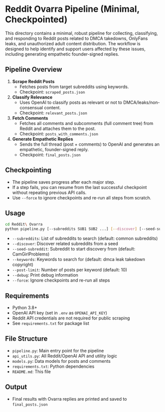 # Reddit Ovarra Pipeline (Minimal, Checkpointed)

This directory contains a minimal, robust pipeline for collecting, classifying, and responding to Reddit posts related to DMCA takedowns, OnlyFans leaks, and unauthorized adult content distribution. The workflow is designed to help identify and support users affected by these issues, including generating empathetic founder-signed replies.

## Pipeline Overview

1. **Scrape Reddit Posts**
   - Fetches posts from target subreddits using keywords.
   - Checkpoint: `scraped_posts.json`
2. **Classify Relevance**
   - Uses OpenAI to classify posts as relevant or not to DMCA/leaks/non-consensual content.
   - Checkpoint: `relevant_posts.json`
3. **Fetch Comments**
   - Fetches all comments and subcomments (full comment tree) from Reddit and attaches them to the post.
   - Checkpoint: `posts_with_comments.json`
4. **Generate Empathetic Replies**
   - Sends the full thread (post + comments) to OpenAI and generates an empathetic, founder-signed reply.
   - Checkpoint: `final_posts.json`

## Checkpointing
- The pipeline saves progress after each major step.
- If a step fails, you can resume from the last successful checkpoint without repeating previous API calls.
- Use `--force` to ignore checkpoints and re-run all steps from scratch.

## Usage

```bash
cd Reddit\ Ovarra
python pipeline.py [--subreddits SUB1 SUB2 ...] [--discover] [--seed-subreddit SEED] [--keywords KW1 KW2 ...] [--post-limit N] [--debug] [--force]
```

- `--subreddits`: List of subreddits to search (default: common subreddits)
- `--discover`: Discover related subreddits from a seed
- `--seed-subreddit`: Subreddit to start discovery from (default: CamGirlProblems)
- `--keywords`: Keywords to search for (default: dmca leak takedown copyright)
- `--post-limit`: Number of posts per keyword (default: 10)
- `--debug`: Print debug information
- `--force`: Ignore checkpoints and re-run all steps

## Requirements
- Python 3.8+
- OpenAI API key (set in `.env` as `OPENAI_API_KEY`)
- Reddit API credentials are not required for public scraping
- See `requirements.txt` for package list

## File Structure
- `pipeline.py`: Main entry point for the pipeline
- `api_utils.py`: All Reddit/OpenAI API and utility logic
- `models.py`: Data models for posts and comments
- `requirements.txt`: Python dependencies
- `README.md`: This file

## Output
- Final results with Ovarra replies are printed and saved to `final_posts.json`
